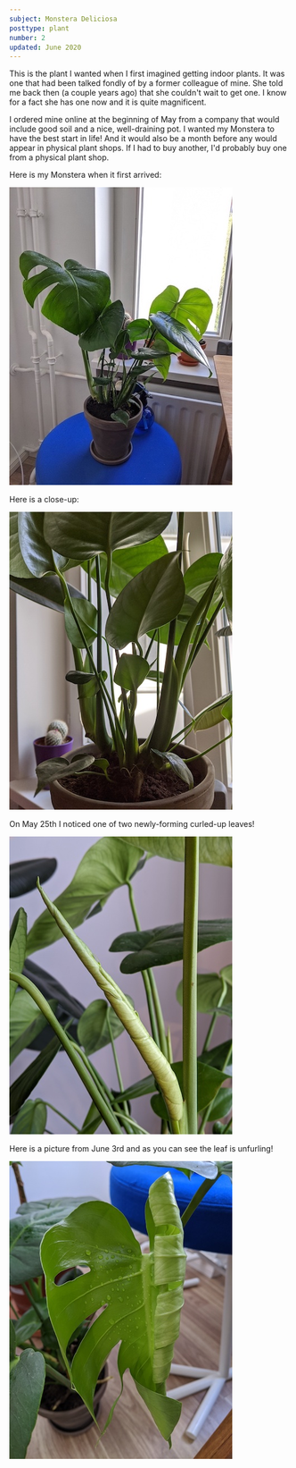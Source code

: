 ```yaml
---
subject: Monstera Deliciosa
posttype: plant
number: 2
updated: June 2020
---
```


This is the plant I wanted when I first imagined getting indoor plants. It was one that had been talked fondly of by a former colleague of mine. She told me back then (a couple years ago) that she couldn't wait to get one. I know for a fact she has one now and it is quite magnificent.

I ordered mine online at the beginning of May from a company that would include good soil and a nice, well-draining pot. I wanted my Monstera to have the best start in life! And it would also be a month before any would appear in physical plant shops. If I had to buy another, I'd probably buy one from a physical plant shop.

Here is my Monstera when it first arrived:

<img src="img/monstera-fresh-and-new_400.jpg" alt="Monstera Deliciosa"/>

Here is a close-up:

<img src="img/monstera-jungle.jpg" alt="Monstera Deliciosa close-up"/>

On May 25th I noticed one of two newly-forming curled-up leaves!

<img src="img/monstera-new-leaf-wrapped.jpg" alt="Monstera Deliciosa curled-up leaf"/>

Here is a picture from June 3rd and as you can see the leaf is unfurling!

<img src="img/monstera-new-leaf-unfurl.jpg" alt="Monstera Deliciosa uncurling leaf"/>







